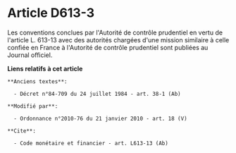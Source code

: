 # Article D613-3

Les conventions conclues par l'Autorité de contrôle prudentiel en vertu de l'article L. 613-13 avec des autorités chargées
d'une mission similaire à celle confiée en France à l'Autorité de contrôle prudentiel sont publiées au Journal officiel.

**Liens relatifs à cet article**

	**Anciens textes**:

	  - Décret n°84-709 du 24 juillet 1984 - art. 38-1 (Ab)

	**Modifié par**:

	  - Ordonnance n°2010-76 du 21 janvier 2010 - art. 18 (V)

	**Cite**:

	  - Code monétaire et financier - art. L613-13 (Ab)

